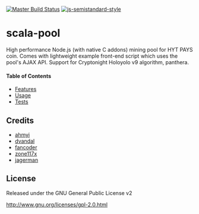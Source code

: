 [![Master Build Status](https://travis-ci.com/hytproject/scala-pool.svg?branch=master)](https://travis-ci.com/hytproject/scala-pool?branch=master)
[![js-semistandard-style](https://img.shields.io/badge/code%20style-semistandard-brightgreen.svg?style=flat-square)](https://github.com/standard/semistandard)

scala-pool
======================

High performance Node.js (with native C addons) mining pool for HYT PAYS coin. Comes with lightweight example front-end script which uses the pool's AJAX API. Support for Cryptonight Holoyolo v9 algorithm, panthera.


#### Table of Contents
* [Features](docs/features.md)
* [Usage](docs/usages.md)
* [Tests](docs/tests.md)

Credits
---------
* [ahmyi](https://github.com/ahmyi/cryptonote-stellite-pool)
* [dvandal](https://github.com/dvandal/cryptonote-nodejs-pool)
* [fancoder](https://github.com/fancoder/cryptonote-universal-pool)
* [zone117x](https://github.com/zone117x/node-cryptonote-pool)
* [jagerman](https://github.com/jagerman/node-cryptonote-pool)
 
License
-------
Released under the GNU General Public License v2

http://www.gnu.org/licenses/gpl-2.0.html
